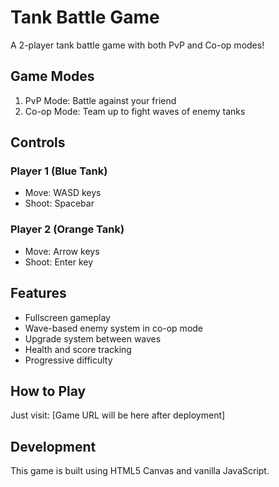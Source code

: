 # Tank Battle Game

A 2-player tank battle game with both PvP and Co-op modes!

## Game Modes
1. PvP Mode: Battle against your friend
2. Co-op Mode: Team up to fight waves of enemy tanks

## Controls

### Player 1 (Blue Tank)
- Move: WASD keys
- Shoot: Spacebar

### Player 2 (Orange Tank)
- Move: Arrow keys
- Shoot: Enter key

## Features
- Fullscreen gameplay
- Wave-based enemy system in co-op mode
- Upgrade system between waves
- Health and score tracking
- Progressive difficulty

## How to Play
Just visit: [Game URL will be here after deployment]

## Development
This game is built using HTML5 Canvas and vanilla JavaScript. 